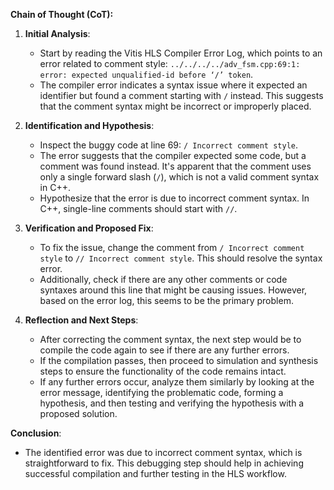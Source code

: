 **Chain of Thought (CoT):**

1. **Initial Analysis**: 
   - Start by reading the Vitis HLS Compiler Error Log, which points to an error related to comment style: `../../../../adv_fsm.cpp:69:1: error: expected unqualified-id before ‘/’ token`.
   - The compiler error indicates a syntax issue where it expected an identifier but found a comment starting with `/` instead. This suggests that the comment syntax might be incorrect or improperly placed.

2. **Identification and Hypothesis**:
   - Inspect the buggy code at line 69: `/ Incorrect comment style`.
   - The error suggests that the compiler expected some code, but a comment was found instead. It's apparent that the comment uses only a single forward slash (`/`), which is not a valid comment syntax in C++.
   - Hypothesize that the error is due to incorrect comment syntax. In C++, single-line comments should start with `//`.

3. **Verification and Proposed Fix**:
   - To fix the issue, change the comment from `/ Incorrect comment style` to `// Incorrect comment style`. This should resolve the syntax error.
   - Additionally, check if there are any other comments or code syntaxes around this line that might be causing issues. However, based on the error log, this seems to be the primary problem.

4. **Reflection and Next Steps**:
   - After correcting the comment syntax, the next step would be to compile the code again to see if there are any further errors.
   - If the compilation passes, then proceed to simulation and synthesis steps to ensure the functionality of the code remains intact.
   - If any further errors occur, analyze them similarly by looking at the error message, identifying the problematic code, forming a hypothesis, and then testing and verifying the hypothesis with a proposed solution.

**Conclusion**:
- The identified error was due to incorrect comment syntax, which is straightforward to fix. This debugging step should help in achieving successful compilation and further testing in the HLS workflow.